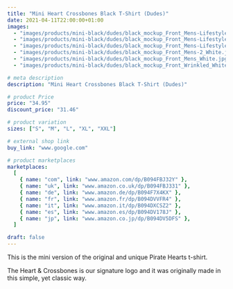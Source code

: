 ```yaml
---
title: "Mini Heart Crossbones Black T-Shirt (Dudes)"
date: 2021-04-11T22:00:00+01:00
images:
  - "images/products/mini-black/dudes/black_mockup_Front_Mens-Lifestyle-2_White.jpg"
  - "images/products/mini-black/dudes/black_mockup_Front_Mens-Lifestyle_White.jpg"
  - "images/products/mini-black/dudes/black_mockup_Front_Mens-Lifestyle-3_White.jpg"
  - "images/products/mini-black/dudes/black_mockup_Front_Mens-2_White.jpg"
  - "images/products/mini-black/dudes/black_mockup_Front_Mens_White.jpg"
  - "images/products/mini-black/dudes/black_mockup_Front_Wrinkled_White.jpg"

# meta description
description: "Mini Heart Crossbones Black T-Shirt (Dudes)"

# product Price
price: "34.95"
discount_price: "31.46"

# product variation
sizes: ["S", "M", "L", "XL", "XXL"]

# external shop link
buy_link: "www.google.com"

# product marketplaces
marketplaces:
  [
    { name: "com", link: "www.amazon.com/dp/B094FBJ32Y" },
    { name: "uk", link: "www.amazon.co.uk/dp/B094FBJ331" },
    { name: "de", link: "www.amazon.de/dp/B094F7X4KX" },
    { name: "fr", link: "www.amazon.fr/dp/B094DVVFR4" },
    { name: "it", link: "www.amazon.it/dp/B094DXCSZ2" },
    { name: "es", link: "www.amazon.es/dp/B094DV178J" },
    { name: "jp", link: "www.amazon.co.jp/dp/B094DV5DFS" },
  ]

draft: false
---
```


This is the mini version of the original and unique Pirate Hearts t-shirt.

The Heart & Crossbones is our signature logo and it was originally made in this simple, yet classic way.
